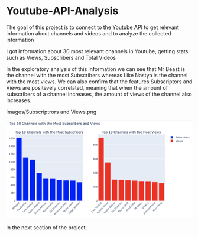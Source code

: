 # Youtube-API-Analysis
The goal of this project is to connect to the Youtube API to get relevant information about channels and videos and to analyze the collected information

I got information about 30 most relevant channels in Youtube, getting stats such as Views, Subscribers and Total Videos

In the exploratory analysis of this information we can see that Mr Beast is the channel with the most Subscribers whereas Like Nastya is the channel with the most views. We can also confirm that the features Subscriptors and Views are positevely correlated, meaning that when the amount of subscribers of a channel increases, the amount of views of the channel also increases.

Images/Subscriptrors and Views.png


![Texto alternativo](Images/Subscriptrors-and-Views.png)

In the next section of the project, 
